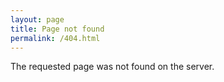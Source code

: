 ```yaml
---
layout: page
title: Page not found
permalink: /404.html
---
```


The requested page was not found on the server.
